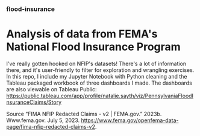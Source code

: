 ### flood-insurance
# Analysis of data from FEMA's National Flood Insurance Program

I've really gotten hooked on NFIP's datasets! There's a lot of information there, and it's user-friendly to filter for exploration and wrangling exercises. In this repo, I include my Jupyter Notebook with Python cleaning and the Tableau packaged workbook of three dashboards I made. The dashboards are also viewable on Tableau Public: https://public.tableau.com/app/profile/natalie.sayth/viz/PennsylvaniaFloodInsuranceClaims/Story

Source
“FIMA NFIP Redacted Claims - v2 | FEMA.gov.” 2023b. Www.fema.gov. July 5, 2023. https://www.fema.gov/openfema-data-page/fima-nfip-redacted-claims-v2.
